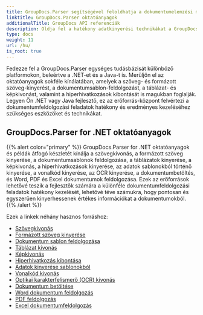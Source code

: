 ```yaml
---
title: GroupDocs.Parser segítségével feloldhatja a dokumentumelemzési mesteri képességet
linktitle: GroupDocs.Parser oktatóanyagok
additionalTitle: GroupDocs API referenciák
description: Oldja fel a hatékony adatkinyerési technikákat a GroupDocs.Parser for .NET és Java segítségével. Fedezze fel az oktatóanyagokat a szövegről, táblázatról, képkivonásról és sok másról.
type: docs
weight: 11
url: /hu/
is_root: true
---
```


Fedezze fel a GroupDocs.Parser egységes tudásbázisát különböző platformokon, beleértve a .NET-et és a Java-t is. Merüljön el az oktatóanyagok sokféle kínálatában, amelyek a szöveg- és formázott szöveg-kinyerést, a dokumentumsablon-feldolgozást, a táblázat- és képkivonást, valamint a hiperhivatkozások kibontását is magukban foglalják. Legyen Ön .NET vagy Java fejlesztő, ez az erőforrás-központ felvértezi a dokumentumfeldolgozási feladatok hatékony és eredményes kezeléséhez szükséges eszközöket és technikákat.

## GroupDocs.Parser for .NET oktatóanyagok
{{% alert color="primary" %}}
GroupDocs.Parser for .NET oktatóanyagok és példák átfogó készletét kínálja a szövegkivonás, a formázott szöveg kinyerése, a dokumentumsablonok feldolgozása, a táblázatok kinyerése, a képkivonás, a hiperhivatkozások kinyerése, az adatok sablonokból történő kinyerése, a vonalkód kinyerése, az OCR kinyerése, a dokumentumbetöltés, és Word, PDF és Excel dokumentumok feldolgozása. Ezek az erőforrások lehetővé teszik a fejlesztők számára a különféle dokumentumfeldolgozási feladatok hatékony kezelését, lehetővé téve számukra, hogy pontosan és egyszerűen kinyerhessenek értékes információkat a dokumentumokból.
{{% /alert %}}

Ezek a linkek néhány hasznos forráshoz:
 
- [Szövegkivonás](./net/text-extraction/)
- [Formázott szöveg kinyerése](./net/formatted-text-extraction/)
- [Dokumentum sablon feldolgozása](./net/document-template-processing/)
- [Táblázat kivonás](./net/table-extraction/)
- [Képkivonás](./net/image-extraction/)
- [Hiperhivatkozás kibontása](./net/hyperlink-extraction/)
- [Adatok kinyerése sablonokból](./net/data-extraction-from-templates/)
- [Vonalkód kivonás](./net/barcode-extraction/)
- [Optikai karakterfelismerő (OCR) kivonás](./net/ocr-extraction/)
- [Dokumentum betöltése](./net/document-loading/)
- [Word dokumentum feldolgozás](./net/word-document-processing/)
- [PDF feldolgozás](./net/pdf-processing/)
- [Excel dokumentumfeldolgozás](./net/excel-document-processing/)





